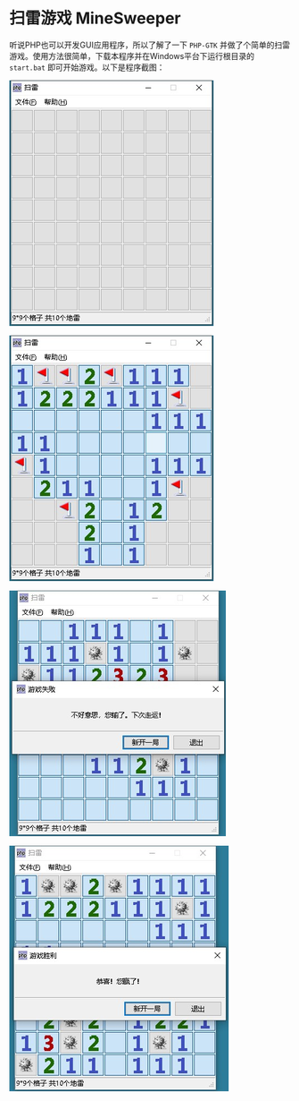# 扫雷游戏 MineSweeper

听说PHP也可以开发GUI应用程序，所以了解了一下 `PHP-GTK` 并做了个简单的扫雷游戏。使用方法很简单，下载本程序并在Windows平台下运行根目录的 `start.bat` 即可开始游戏。以下是程序截图：

![](https://raw.githubusercontent.com/fangguixian/MineSweeper/master/images/1.jpg)  

![](https://raw.githubusercontent.com/fangguixian/MineSweeper/master/images/2.jpg)  

![](https://raw.githubusercontent.com/fangguixian/MineSweeper/master/images/3.jpg)  

![](https://raw.githubusercontent.com/fangguixian/MineSweeper/master/images/4.jpg)  


